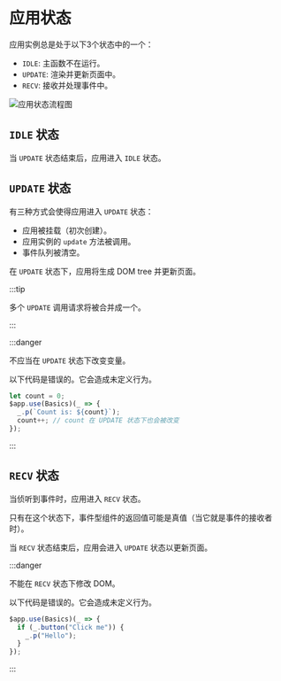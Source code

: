 # 应用状态

应用实例总是处于以下3个状态中的一个：

- `IDLE`: 主函数不在运行。
- `UPDATE`: 渲染并更新页面中。
- `RECV`: 接收并处理事件中。

![应用状态流程图](/media/app-states.png)

## `IDLE` 状态

当 `UPDATE` 状态结束后，应用进入 `IDLE` 状态。

## `UPDATE` 状态

有三种方式会使得应用进入 `UPDATE` 状态：

- 应用被挂载（初次创建）。
- 应用实例的 `update` 方法被调用。
- 事件队列被清空。

在 `UPDATE` 状态下，应用将生成 DOM tree 并更新页面。

:::tip

多个 `UPDATE` 调用请求将被合并成一个。

:::

:::danger

不应当在 `UPDATE` 状态下改变变量。

以下代码是错误的。它会造成未定义行为。

```ts
let count = 0;
$app.use(Basics)(_ => {
  _.p(`Count is: ${count}`);
  count++; // count 在 UPDATE 状态下也会被改变
});
```

:::

## `RECV` 状态

当侦听到事件时，应用进入 `RECV` 状态。

只有在这个状态下，事件型组件的返回值可能是真值（当它就是事件的接收者时）。

当 `RECV` 状态结束后，应用会进入 `UPDATE` 状态以更新页面。

:::danger

不能在 `RECV` 状态下修改 DOM。

以下代码是错误的。它会造成未定义行为。

```ts
$app.use(Basics)(_ => {
  if (_.button("Click me")) {
    _.p("Hello");
  }
});
```

:::
